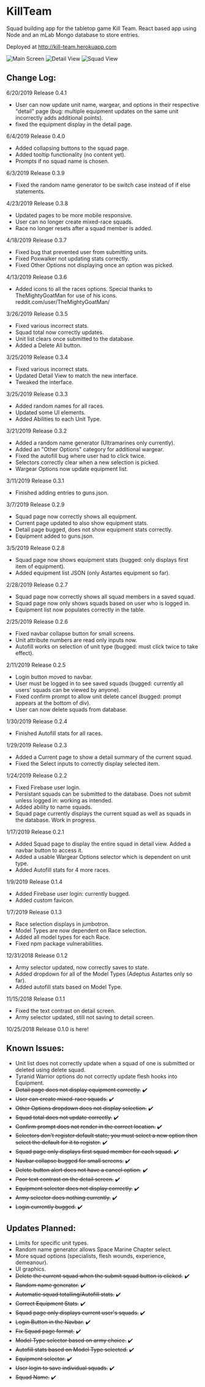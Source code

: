 # KillTeam
Squad building app for the tabletop game Kill Team. React based app using Node and an mLab Mongo database to store entries. 

Deployed at http://kill-team.herokuapp.com

![Main Screen](./client/public/killteam1.png)
![Detail View](./client/public/killteam2.png)
![Squad View](./client/public/killteam3.png)

## Change Log:
6/20/2019
Release 0.4.1
* User can now update unit name, wargear, and options in their respective "detail" page (bug: multiple equipment updates on the same unit incorrectly adds additional points).
* fixed the equipment display in the detail page.

6/4/2019
Release 0.4.0
* Added collapsing buttons to the squad page.
* Added tooltip functionality (no content yet).
* Prompts if no squad name is chosen.

6/3/2019
Release 0.3.9
* Fixed the random name generator to be switch case instead of if else statements.

4/23/2019
Release 0.3.8
* Updated pages to be more mobile responsive.
* User can no longer create mixed-race squads.
* Race no longer resets after a squad member is added.

4/18/2019
Release 0.3.7
* Fixed bug that prevented user from submitting units.
* Fixed Poxwalker not updating stats correctly.
* Fixed Other Options not displaying once an option was picked.

4/13/2019
Release 0.3.6
* Added icons to all the races options. Special thanks to TheMightyGoatMan for use of his icons. reddit.com/user/TheMightyGoatMan/

3/26/2019
Release 0.3.5
* Fixed various incorrect stats.
* Squad total now correctly updates.
* Unit list clears once submitted to the database.
* Added a Delete All button.

3/25/2019
Release 0.3.4
* Fixed various incorrect stats.
* Updated Detail View to match the new interface.
* Tweaked the interface.

3/25/2019
Release 0.3.3
* Added random names for all races.
* Updated some UI elements.
* Added Abilities to each Unit Type.

3/21/2019
Release 0.3.2
* Added a random name generator (Ultramarines only currently).
* Added an "Other Options" category for additional wargear.
* Fixed the autofill bug where user had to click twice.
* Selectors correctly clear when a new selection is picked.
* Wargear Options now update equipment list.

3/11/2019
Release 0.3.1
* Finished adding entries to guns.json.

3/7/2019
Release 0.2.9
* Squad page now correctly shows all equipment.
* Current page updated to also show equipment stats.
* Detail page bugged, does not show equipment stats correctly.
* Equipment added to guns.json.

3/5/2019
Release 0.2.8
* Squad page now shows equipment stats (bugged: only displays first item of equipment).
* Added equipment list JSON (only Astartes equipment so far).

2/28/2019
Release 0.2.7
* Squad page now correctly shows all squad members in a saved squad.
* Squad page now only shows squads based on user who is logged in.
* Equipment list now populates correctly in the table.

2/25/2019
Release 0.2.6
* Fixed navbar collapse button for small screens.
* Unit attribute numbers are read only inputs now.
* Autofill works on selection of unit type (bugged: must click twice to take effect).

2/11/2019
Release 0.2.5
* Login button moved to navbar.
* User must be logged in to see saved squads (bugged: currently all users' squads can be viewed by anyone).
* Fixed confirm prompt to allow unit delete cancel (bugged: prompt appears at the bottom of div).
* User can now delete squads from database.

1/30/2019
Release 0.2.4
* Finished Autofill stats for all races.

1/29/2019
Release 0.2.3
* Added a Current page to show a detail summary of the current squad.
* Fixed the Select inputs to correctly display selected item.

1/24/2019
Release 0.2.2
* Fixed Firebase user login.
* Persistant squads can be submitted to the database. Does not submit unless logged in: working as intended.
* Added ability to name squads.
* Squad page currently displays the current squad as well as squads in the database. Work in progress.

1/17/2019
Release 0.2.1
* Added Squad page to display the entire squad in detail view. Added a navbar button to access it.
* Added a usable Wargear Options selector which is dependent on unit type.
* Added Autofill stats for 4 more races.

1/9/2019
Release 0.1.4
* Added Firebase user login: currently bugged.
* Added custom favicon.

1/7/2019
Release 0.1.3
* Race selection displays in jumbotron.
* Model Types are now dependent on Race selection.
* Added all model types for each Race.
* Fixed npm package vulnerabilities.

12/31/2018
Release 0.1.2
* Army selector updated, now correctly saves to state.
* Added dropdown for all of the Model Types (Adeptus Astartes only so far).
* Added autofill stats based on Model Type.

11/15/2018
Release 0.1.1
* Fixed the text contrast on detail screen.
* Army selector updated, still not saving to detail screen.

10/25/2018
Release 0.1.0 is here!

## Known Issues:

* Unit list does not correctly update when a squad of one is submitted or deleted using delete squad.
* Tyranid Warrior options do not correctly update flesh hooks into Equipment.
* <s>Detail page does not display equipment correctly.</s> ✔️
* <s>User can create mixed-race squads.</s> ✔️
* <s>Other Options dropdown does not display selection.</s> ✔️
* <s>Squad total does not update correctly.</s> ✔️
* <s>Confirm prompt does not render in the correct location.</s> ✔️
* <s>Selectors don't register default state; you must select a new option then select the default for it to register.</s> ✔️
* <s>Squad page only displays first squad member for each squad.</s> ✔️
* <s>Navbar collapse bugged for small screens.</s> ✔️
* <s>Delete button alert does not have a cancel option.</s> ✔️
* <s>Poor text contrast on the detail screen.</s> ✔️
* <s>Equipment selector does not display correctly.</s> ✔️
* <s>Army selector does nothing currently.</s> ✔️
* <s>Login currently bugged.</s> ✔️

## Updates Planned:

* Limits for specific unit types.
* Random name generator allows Space Marine Chapter select.
* More squad options (specialists, flesh wounds, experience, demeanour).
* UI graphics.
* <s>Delete the current squad when the submit squad button is clicked.</s> ✔️
* <s>Random name generator.</s> ✔️
* <s>Automatic squad totalling/Autofill stats.</s> ✔️
* <s>Correct Equipment Stats.</s> ✔️
* <s>Squad page only displays current user's squads.</s> ✔️
* <s>Login Button in the Navbar.</s> ✔️
* <s>Fix Squad page format.</s> ✔️
* <s>Model Type selector based on army choice.</s> ✔️
* <s>Autofill stats based on Model Type selected.</s> ✔️
* <s>Equipment selector.</s> ✔️
* <s>User login to save individual squads.</s> ✔️
* <s>Squad Name.</s> ✔️
